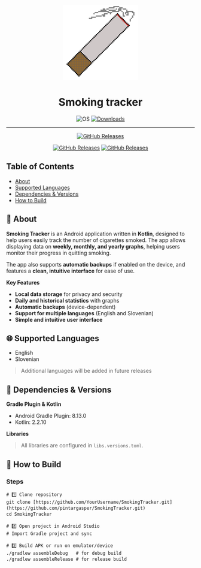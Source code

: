 <div align="center">

<img src="social-preview.png" width="200px" alt="Social Preview">
<br>
<h1>Smoking tracker</h1>

![OS](https://img.shields.io/badge/OS-Android%208%2B-lightgrey)
[![Downloads](https://img.shields.io/github/downloads/pintargasper/smokingtracker/total?style=flat-square)](https://github.com/pintargasper/SmokingTracker/releases)

</div>

---
<div align="center">

[![GitHub Releases](https://custom-icon-badges.herokuapp.com/badge/Website-lightgray?style=for-the-badge&logo=website&logoColor=white)](https://smoking.gasperpintar.com)

[![GitHub Releases](https://custom-icon-badges.herokuapp.com/badge/Download-lightgray?style=for-the-badge&logo=download&logoColor=white)](https://github.com/pintargasper/SmokingTracker/releases/latest)
[![GitHub Releases](https://custom-icon-badges.herokuapp.com/badge/Google%20play-lightgray?style=for-the-badge&logo=download&logoColor=white)](https://play.google.com/store/apps/details?id=com.gasperpintar.smokingtracker)

</div>

## Table of Contents
- [About](#-about)
- [Supported Languages](#-supported-languages)
- [Dependencies & Versions](#-dependencies--versions)
- [How to Build](#-how-to-build)

## 🚀 About

**Smoking Tracker** is an Android application written in **Kotlin**, designed to help users easily track the number of cigarettes smoked. The app allows displaying data on **weekly, monthly, and yearly graphs**, helping users monitor their progress in quitting smoking.

The app also supports **automatic backups** if enabled on the device, and features a **clean, intuitive interface** for ease of use.

**Key Features**
- **Local data storage** for privacy and security
- **Daily and historical statistics** with graphs
- **Automatic backups** (device-dependent)
- **Support for multiple languages** (English and Slovenian)
- **Simple and intuitive user interface**

## 🌐 Supported Languages
- English
- Slovenian

> Additional languages will be added in future releases

## 📝 Dependencies & Versions

**Gradle Plugin & Kotlin**
- Android Gradle Plugin: 8.13.0
- Kotlin: 2.2.10

**Libraries**
> All libraries are configured in `libs.versions.toml`.

## 📝 How to Build

### Steps

```shell
# 1️⃣ Clone repository
git clone [https://github.com/YourUsername/SmokingTracker.git](https://github.com/pintargasper/SmokingTracker.git)
cd SmokingTracker

# 2️⃣ Open project in Android Studio
# Import Gradle project and sync

# 3️⃣ Build APK or run on emulator/device
./gradlew assembleDebug   # for debug build
./gradlew assembleRelease # for release build